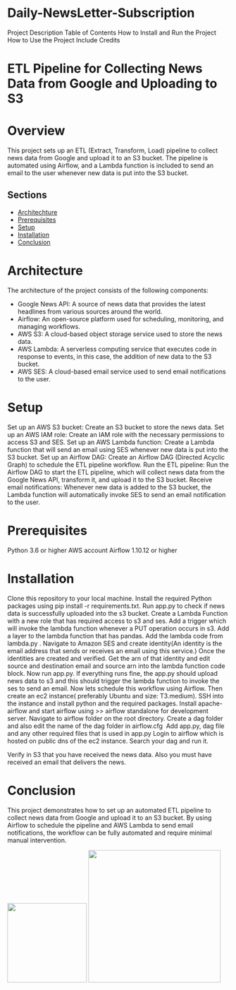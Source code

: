 # Daily-NewsLetter-Subscription
Project Description
Table of Contents
How to Install and Run the Project
How to Use the Project
Include Credits


# ETL Pipeline for Collecting News Data from Google and Uploading to S3
# Overview
This project sets up an ETL (Extract, Transform, Load) pipeline to collect news data from Google and upload it to an S3 bucket. The pipeline is automated using Airflow, and a Lambda function is included to send an email to the user whenever new data is put into the S3 bucket.
## Sections
- [Architechture](#Architechture)
- [Prerequisites](#Prerequisites)
- [Setup](#Setup)
- [Installation](#Installation)
- [Conclusion](#Conclusion)



# Architecture
The architecture of the project consists of the following components:
* Google News API: A source of news data that provides the latest headlines from various sources around the world.
* Airflow: An open-source platform used for scheduling, monitoring, and managing workflows.
* AWS S3: A cloud-based object storage service used to store the news data.
* AWS Lambda: A serverless computing service that executes code in response to events, in this case, the addition of new data to the S3 bucket.
* AWS SES: A cloud-based email service used to send email notifications to the user.
# Setup
Set up an AWS S3 bucket: Create an S3 bucket to store the news data.
Set up an AWS IAM role: Create an IAM role with the necessary permissions to access S3 and SES.
Set up an AWS Lambda function: Create a Lambda function that will send an email using SES whenever new data is put into the S3 bucket.
Set up an Airflow DAG: Create an Airflow DAG (Directed Acyclic Graph) to schedule the ETL pipeline workflow.
Run the ETL pipeline: Run the Airflow DAG to start the ETL pipeline, which will collect news data from the Google News API, transform it, and upload it to the S3 bucket.
Receive email notifications: Whenever new data is added to the S3 bucket, the Lambda function will automatically invoke SES to send an email notification to the user.
# Prerequisites
Python 3.6 or higher
AWS account
Airflow 1.10.12 or higher
# Installation
Clone this repository to your local machine.
Install the required Python packages using pip install -r requirements.txt.
Run app.py to check if news data is successfully uploaded into the s3 bucket.
Create a Lambda Function with a new role that has required access to s3 and ses.
Add a trigger which will invoke the lambda function whenever  a PUT operation occurs in s3.
Add a layer to the lambda function that has pandas.
Add the lambda code from lambda.py .
Navigate to  Amazon SES and create identity(An identity is the email address that sends or receives an email using this service.)
Once the identities are created and verified. Get the arn of that identity and edit source and destination email and source arn into the lambda function code block.
Now run app.py. If everything runs fine, the app.py should upload news data to s3 and this should trigger the lambda function to invoke the ses to send an email.
Now lets schedule this workflow using Airflow.
Then create an ec2 instance( preferably Ubuntu  and size: T3.medium).
SSH into the instance and install python and the required packages.
Install apache-airflow and start airflow using >> airflow standalone 
for development server.
Navigate to airflow folder on the root directory. Create a dag folder and also edit the name of the dag folder in airflow.cfg
<img>
Add app.py, dag file and any other required files that is used in app.py
Login to airflow which is hosted on public dns of the ec2 instance.
Search your dag and run it.


Verify in S3 that you have received the news data.
Also you must have received an email that delivers the news.
# Conclusion
This project demonstrates how to set up an automated ETL pipeline to collect news data from Google and upload it to an S3 bucket. By using Airflow to schedule the pipeline and AWS Lambda to send email notifications, the workflow can be fully automated and require minimal manual intervention.





<img height="180em" src="https://github-readme-stats.vercel.app/api?username=eminent02&show_icons=true&hide_border=true&&count_private=true&include_all_commits=true" />
<img height="300em" src="https://github-readme-stats.vercel.app/api/top-langs/?username=eminent02&langs_count=5&theme=tokyonight" />
